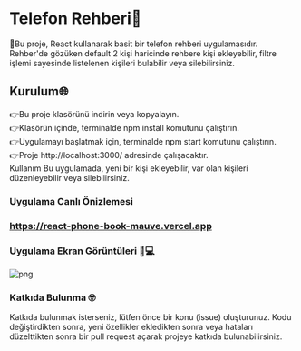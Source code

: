 # Telefon Rehberi📲

🚀Bu proje, React kullanarak basit bir telefon rehberi uygulamasıdır. Rehber'de gözüken default 2 kişi haricinde rehbere kişi ekleyebilir, filtre işlemi sayesinde listelenen kişileri bulabilir veya silebilirsiniz.

## Kurulum🌐
👉Bu proje klasörünü indirin veya kopyalayın.<br>
👉Klasörün içinde, terminalde npm install komutunu çalıştırın.<br>
👉Uygulamayı başlatmak için, terminalde npm start komutunu çalıştırın.<br>
👉Proje http://localhost:3000/ adresinde çalışacaktır.<br>
Kullanım
Bu uygulamada, yeni bir kişi ekleyebilir, var olan kişileri düzenleyebilir veya silebilirsiniz.

### Uygulama Canlı Önizlemesi

### https://react-phone-book-mauve.vercel.app

### Uygulama Ekran Görüntüleri 🏻‍💻
![png](https://user-images.githubusercontent.com/67739721/230801503-1be63dca-3a29-4906-8338-b9e28ab790b7.png)


### Katkıda Bulunma 🤓

Katkıda bulunmak isterseniz, lütfen önce bir konu (issue) oluşturunuz. Kodu değiştirdikten sonra, yeni özellikler ekledikten sonra veya hataları düzelttikten sonra bir pull request açarak projeye katkıda bulunabilirsiniz.







